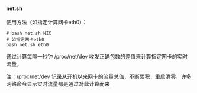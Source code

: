 #### net.sh

使用方法（如指定计算网卡eth0）：

```shell
# bash net.sh NIC
# 如指定网卡eth0
bash net.sh eth0
```



通过计算每隔一秒钟 /proc/net/dev 收发正确包数的差值来计算指定网卡的实时流量。

注：/proc/net/dev 记录从开机以来网卡的流量总值，不断累积，重启清零，许多网络命令显示实时流量都是通过对此计算而来



